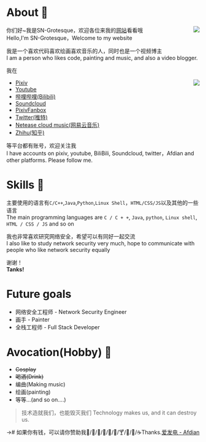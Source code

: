 # About 👋

<img src="https://github-readme-stats.vercel.app/api?username=sngrotesque&show_icons=true&count_private=true&theme=cobalt&show_icons=true" align="right">

你们好~我是SN-Grotesque，欢迎各位来我的<a href="http://sngrotesque.com">网站</a>看看哦<br>
Hello,I'm SN-Grotesque，Welcome to my website

我是一个喜欢代码喜欢绘画喜欢音乐的人，同时也是一个视频博主<br>
I am a person who likes code, painting and music, and also a video blogger.

我在

<img src="https://github-readme-stats.vercel.app/api/top-langs?username=sngrotesque&layout=compact" align="right">

- <a href="https://www.pixiv.net/users/38279179">Pixiv</a>
- <a href="https://www.youtube.com/channel/UCITRiFd37VZS8y4vjW2pfYQ/featured">Youtube</a>
- <a href="https://space.bilibili.com/27958784">哔哩哔哩(Bilibili)</a>
- <a href="https://soundcloud.com/sngrotesque">Soundcloud</a>
- <a href="https://sng.fanbox.cc/">PixivFanbox</a>
- <a href="https://twitter.com/SNGOfficial4">Twitter(推特)</a>
- <a href="https://music.163.com/#/user/home?id=1686139386">Netease cloud music(网易云音乐)</a>
- <a href="https://www.zhihu.com/people/kianakaslana-16">Zhihu(知乎)</a>

等平台都有账号，欢迎关注我<br>
I have accounts on pixiv, youtube, BiliBili, Soundcloud, twitter，Afdian and other platforms. Please follow me.

# Skills 👋

主要使用的语言有`C/C++`,`Java`,`Python`,`Linux Shell`，`HTML/CSS/JS`以及其他的一些语言<br>
The main programming languages are `C / C + +`, `Java`, `python`, `Linux shell`, `HTML / CSS / JS` and so on

我也非常喜欢研究网络安全，希望可以有同好一起交流<br>
I also like to study network security very much, hope to communicate with people who like network security equally

谢谢！<br>
<strong>Tanks!</strong>

# Future goals

- 网络安全工程师 - Network Security Engineer
- 画手 - Painter
- 全栈工程师 - Full Stack Developer

# Avocation(Hobby) 👋

- <s>Cosplay</s>
- <s>喝酒(Drink)</s>
- 编曲(Making music)
- 绘画(painting)
- 等等...(and so on....)

> 技术造就我们，也能毁灭我们 Technology makes us, and it can destroy us.

-># 如果你有钱，可以请你赞助我🍦/🍟/🍗/🍬/🍷/🍺/🍸/🥝/🍎/☕Thanks.<a href="https://afdian.net/@sngrotesque">爱发电 - Afdian</a>
